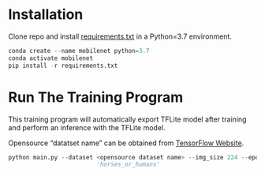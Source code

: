 # Installation

Clone repo and install [requirements.txt](requirements.txt) in a Python=3.7 environment.

```python
conda create --name mobilenet python=3.7
conda activate mobilenet
pip install -r requirements.txt
```

# Run The Training Program

This training program will automatically export TFLite model after training and perform an inference with the TFLite model.

Opensource “datatset name” can be obtained from [TensorFlow Website](https://www.tensorflow.org/datasets/catalog/overview#all_datasets).

```python
python main.py --dataset <opensource dataset name> --img_size 224 --epochs 500 --batch_size 32
                         'horses_or_humans'
```
